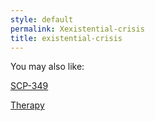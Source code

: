 ```yaml
---
style: default
permalink: Xexistential-crisis
title: existential-crisis
---
```

You may also like:

[SCP-349](http://scp-wiki.net/scp-349)

[Therapy](http://scp-wiki.net/therapy)
